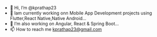 - 👋 Hi, I’m @kprathap23
- 👀 Iam currently working onn Mobile App Development projects using Flutter,React Native,Native Android...
- 🌱 I’m also working on Angular, React & Spring Boot...
- 📫 How to reach me kprathap23@gmail.com

<!---
kprathap23/kprathap23 is a ✨ special ✨ repository because its `README.md` (this file) appears on your GitHub profile.
You can click the Preview link to take a look at your changes.
--->
